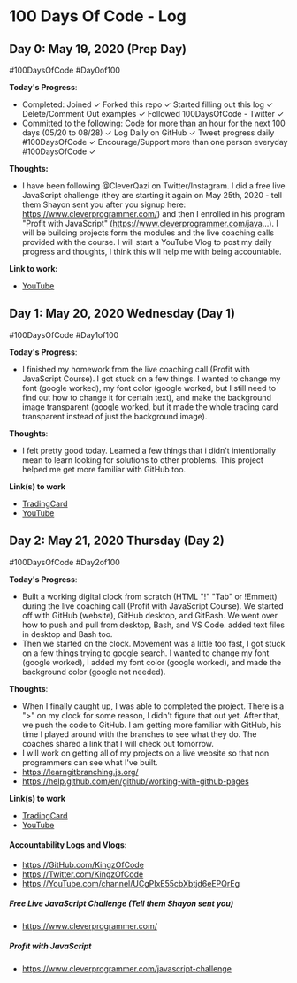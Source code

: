 # 100 Days Of Code - Log

## Day 0: May 19, 2020 (Prep Day)
#100DaysOfCode #Day0of100

**Today's Progress**:
- Completed: Joined ✓ Forked this repo ✓ Started filling out this log ✓ Delete/Comment Out examples ✓ Followed 100DaysOfCode - Twitter ✓
- Committed to the following: Code for more than an hour for the next 100 days (05/20 to 08/28) ✓ Log Daily on GitHub ✓ Tweet progress daily #100DaysOfCode ✓ Encourage/Support more than one person everyday #100DaysOfCode ✓

**Thoughts:**
- I have been following @CleverQazi on Twitter/Instagram.  I did a free live JavaScript challenge (they are starting it again on May 25th, 2020 - tell them Shayon sent you after you signup here: https://www.cleverprogrammer.com/) and then I enrolled in his program "Profit with JavaScript" (https://www.cleverprogrammer.com/java...). I will be building projects form the modules and the live coaching calls provided with the course. I will start a YouTube Vlog to post my daily progress and thoughts, I think this will help me with being accountable.

**Link to work:**
- [YouTube](https://youtu.be/DEH3JKGZBT8)


## Day 1: May 20, 2020 Wednesday (Day 1)
#100DaysOfCode #Day1of100

**Today's Progress**:
- I finished my homework from the live coaching call (Profit with JavaScript Course).  I got stuck on a few things.  I wanted to change my font (google worked), my font color (google worked, but I still need to find out how to change it for certain text), and make the background image transparent (google worked, but it made the whole trading card transparent instead of just the background image).

**Thoughts**:
- I felt pretty good today.  Learned a few things that i didn't intentionally mean to learn looking for solutions to other problems.  This project helped me get more familiar with GitHub too.

**Link(s) to work**
- [TradingCard](https://github.com/KingzOfCode/SCsLiveCalls)
- [YouTube](https://youtu.be/W8gRPqcoBts)


## Day 2: May 21, 2020 Thursday (Day 2)
#100DaysOfCode #Day2of100

**Today's Progress**:
- Built a working digital clock from scratch (HTML "!" "Tab" or !Emmett) during the live coaching call (Profit with JavaScript Course).  We started off with GitHub (website), GitHub desktop, and GitBash.  We went over how to push and pull from desktop, Bash, and VS Code.  added text files in desktop and Bash too.
- Then we started on the clock.  Movement was a little too fast, I got stuck on a few things trying to google search.  I wanted to change my font (google worked), I added my font color (google worked), and made the background color (google not needed).

**Thoughts**:
- When I finally caught up, I was able to completed the project.  There is a ">" on my clock for some reason, I didn't figure that out yet.  After that, we push the code to GitHub.  I am getting more familiar with GitHub, his time I played around with the branches to see what they do.  The coaches shared a link that I will check out tomorrow.
- I will work on getting all of my projects on a live website so that non programmers can see what I've built.
- https://learngitbranching.js.org/
- https://help.github.com/en/github/working-with-github-pages

**Link(s) to work**
- [TradingCard](https://github.com/KingzOfCode/SCsLiveCall0521)
- [YouTube](https://youtu.be/SOON)

#### Accountability Logs and Vlogs:
- https://GitHub.com/KingzOfCode
- https://Twitter.com/KingzOfCode
- https://YouTube.com/channel/UCgPIxE55cbXbtjd6eEPQrEg

##### Free Live JavaScript Challenge (Tell them Shayon sent you)
- https://www.cleverprogrammer.com/
##### Profit with JavaScript
- https://www.cleverprogrammer.com/javascript-challenge
